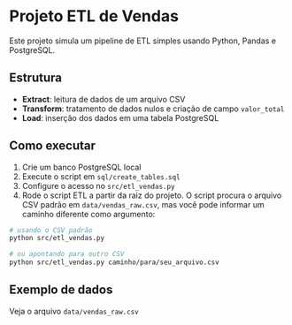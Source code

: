 # Projeto ETL de Vendas

Este projeto simula um pipeline de ETL simples usando Python, Pandas e PostgreSQL.

## Estrutura
- **Extract**: leitura de dados de um arquivo CSV
- **Transform**: tratamento de dados nulos e criação de campo `valor_total`
- **Load**: inserção dos dados em uma tabela PostgreSQL

## Como executar
1. Crie um banco PostgreSQL local
2. Execute o script em `sql/create_tables.sql`
3. Configure o acesso no `src/etl_vendas.py`
4. Rode o script ETL a partir da raiz do projeto. O script procura o arquivo CSV
   padrão em `data/vendas_raw.csv`, mas você pode informar um caminho
   diferente como argumento:
```bash
# usando o CSV padrão
python src/etl_vendas.py

# ou apontando para outro CSV
python src/etl_vendas.py caminho/para/seu_arquivo.csv
```

## Exemplo de dados
Veja o arquivo `data/vendas_raw.csv`
